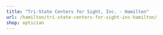 ```yaml
---
title: "Tri-State Centers for Sight, Inc. - Hamilton"
url: /hamilton/tri-state-centers-for-sight-inc-hamilton/
shop: optician
---
```

